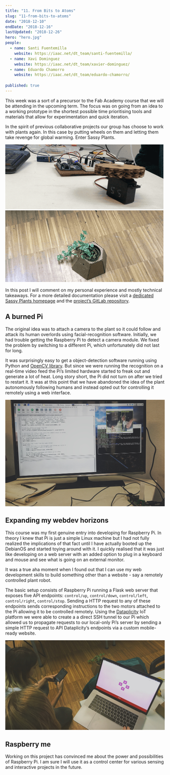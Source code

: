 ```yaml
---
title: "11. From Bits to Atoms"
slug: "11-from-bits-to-atoms"
date: "2018-12-10"
endDate: "2018-12-16"
lastUpdated: "2018-12-26"
hero: "hero.jpg"
people:
  - name: Santi Fuentemilla
    website: https://iaac.net/dt_team/santi-fuentemilla/
  - name: Xavi Dominguez
    website: https://iaac.net/dt_team/xavier-dominguez/
  - name: Eduardo Chamorro
    website: https://iaac.net/dt_team/eduardo-chamorro/

published: true
---
```


This week was a sort of a precursor to the Fab Academy course that we will be attending in the upcoming term. The focus was on going from an idea to a working prototype in the shortest possible time prioritising tools and materials that allow for experimentation and quick iteration.

In the spirit of previous collaborative projects our group has choose to work with plants again. In this case by putting wheels on them and letting them take revenge for global warming. Enter Sassy Plants.



<div class="large-image">
    <img src="sassy1.gif" />
    <img src="sassy2.gif" />
</div>



In this post I will comment on my personal experience and mostly technical takeaways. For a more detailed documentation please visit a  [dedicated Sassy Plants homepage](https://mdef.gitlab.io/sassy-plants/) and the [project’s GitLab repository](https://gitlab.com/MDEF/sassy-plants).


## A burned Pi

The original idea was to attach a camera to the plant so it could follow and attack its human overlords using facial-recognition software. Initially, we had trouble getting the Raspberry Pi to detect a camera module. We fixed the problem by switching to a different Pi, which unfortunately did not last for long.

It was surprisingly easy to get a object-detection software running using Python and [OpenCV library](https://opencv.org/). But since we were running the recognition on a real-time video feed the Pi’s limited hardware started to freak out and generate a lot of heat. Long story short, the Pi did not turn on after we tried to restart it. It was at this point that we have abandoned the idea of the plant autonomously following humans and instead opted out for controlling it remotely using a web interface.

!['preview of object detection on computer screen'](object-detection.jpg "Preview of object detection")


## Expanding my webdev horizons

This course was my first genuine entry into developing for Raspberry Pi. In theory I knew that Pi is just a simple Linux machine but I had not fully realized the implications of that fact until I have actually booted up the DebianOS and started toying around with it. I quickly realised that it was just like developing on a web server with an added option to plug in a keyboard and mouse and see what is going on an external monitor.

It was a true aha moment when I found out that I can use my web development skills to build something other than a website - say a remotely controlled plant robot.

The basic setup consists of Raspberry Pi running a Flask web server that exposes five API endpoints: `control/up`, `control/down`, `control/left`, `control/right`, `control/stop`. Sending a HTTP request to any of these endpoints sends corresponding instructions to the two motors attached to the Pi allowing it to be controlled remotely. Using the [Dataplicity](https://www.dataplicity.com/) IoT platform we were able to create a a direct SSH tunnel to our Pi which allowed us to propagate requests to our local-only Pi’s server by sending a simple HTTP request to API Dataplicity’s endpoints via a custom mobile-ready website.

![](sassy-control.jpg "A Sassy Plant controlled from a web interface")

## Raspberry me

Working on this project has convinced me about the power and possibilities of Raspberry Pi. I am sure I will use it as a control center for various sensing and interactive projects in the future.